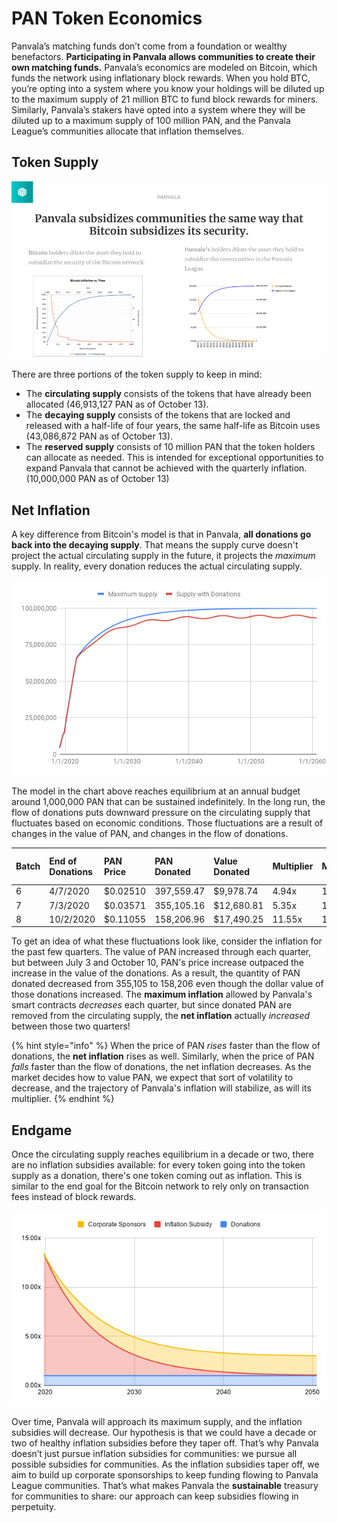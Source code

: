 # PAN Token Economics

Panvala’s matching funds don’t come from a foundation or wealthy benefactors. **Participating in Panvala allows communities to create their own matching funds.** Panvala’s economics are modeled on Bitcoin, which funds the network using inflationary block rewards. When you hold BTC, you’re opting into a system where you know your holdings will be diluted up to the maximum supply of 21 million BTC to fund block rewards for miners. Similarly, Panvala’s stakers have opted into a system where they will be diluted up to a maximum supply of 100 million PAN, and the Panvala League’s communities allocate that inflation themselves.

## Token Supply

![](../.gitbook/assets/panvala-kernel-demo-day-pitch.png)

There are three portions of the token supply to keep in mind:

* The **circulating supply** consists of the tokens that have already been allocated \(46,913,127 PAN as of October 13\).
* The **decaying supply** consists of the tokens that are locked and released with a half-life of four years, the same half-life as Bitcoin uses \(43,086,872 PAN as of October 13\).
* The **reserved supply** consists of 10 million PAN that the token holders can allocate as needed. This is intended for exceptional opportunities to expand Panvala that cannot be achieved with the quarterly inflation. \(10,000,000 PAN as of October 13\)

## Net Inflation

A key difference from Bitcoin's model is that in Panvala, **all donations go back into the decaying supply**. That means the supply curve doesn't project the actual circulating supply in the future, it projects the _maximum_ supply. In reality, every donation reduces the actual circulating supply.

![](../.gitbook/assets/image%20%281%29.png)

The model in the chart above reaches equilibrium at an annual budget around 1,000,000 PAN that can be sustained indefinitely. In the long run, the flow of donations puts downward pressure on the circulating supply that fluctuates based on economic conditions. Those fluctuations are a result of changes in the value of PAN, and changes in the flow of donations.

| Batch | End of Donations | PAN Price | PAN Donated | Value Donated | Multiplier | Max Inflation | Net Inflation | Net Inflation % |
| :--- | :--- | :--- | :--- | :--- | :--- | :--- | :--- | :--- |
| 6 | 4/7/2020 | $0.02510 | 397,559.47 | $9,978.74 | 4.94x | 1,964,644.00 | 1,567,084.53 | 3.60% |
| 7 | 7/3/2020 | $0.03571 | 355,105.16 | $12,680.81 | 5.35x | 1,899,401.00 | 1,544,295.84 | 3.40% |
| 8 | 10/2/2020 | $0.11055 | 158,206.96 | $17,490.25 | 11.55x | 1,826,580.00 | 1,668,373.04 | 3.56% |

To get an idea of what these fluctuations look like, consider the inflation for the past few quarters. The value of PAN increased through each quarter, but between July 3 and October 10, PAN's price increase outpaced the increase in the value of the donations. As a result, the quantity of PAN donated decreased from 355,105 to 158,206 even though the dollar value of those donations increased. The **maximum inflation** allowed by Panvala's smart contracts _decreases_ each quarter, but since donated PAN are removed from the circulating supply, the **net inflation** actually _increased_ between those two quarters!

{% hint style="info" %}
When the price of PAN _rises_ faster than the flow of donations, the **net inflation** rises as well. Similarly, when the price of PAN _falls_ faster than the flow of donations, the net inflation decreases. As the market decides how to value PAN, we expect that sort of volatility to decrease, and the trajectory of Panvala's inflation will stabilize, as will its multiplier.
{% endhint %}

## Endgame

Once the circulating supply reaches equilibrium in a decade or two, there are no inflation subsidies available: for every token going into the token supply as a donation, there's one token coming out as inflation. This is similar to the end goal for the Bitcoin network to rely only on transaction fees instead of block rewards.

![](../.gitbook/assets/chart-12-.png)

Over time, Panvala will approach its maximum supply, and the inflation subsidies will decrease. Our hypothesis is that we could have a decade or two of healthy inflation subsidies before they taper off. That’s why Panvala doesn’t just pursue inflation subsidies for communities: we pursue all possible subsidies for communities. As the inflation subsidies taper off, we aim to build up corporate sponsorships to keep funding flowing to Panvala League communities. That’s what makes Panvala the **sustainable** treasury for communities to share: our approach can keep subsidies flowing in perpetuity.

